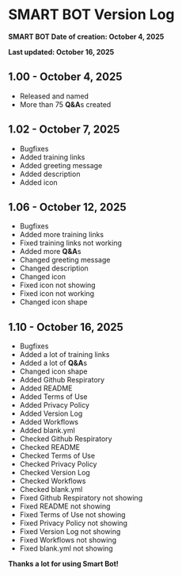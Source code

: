 # SMART BOT Version Log
**SMART BOT Date of creation: October 4, 2025**

**Last updated: October 16, 2025**

1.00 - October 4, 2025
-
- Released and named
- More than 75 **Q&A**s created

1.02 - October 7, 2025
-
- Bugfixes
- Added training links
- Added greeting message
- Added description
- Added icon

1.06 - October 12, 2025
-
- Bugfixes
- Added more training links
- Fixed training links not working
- Added more **Q&A**s
- Changed greeting message
- Changed description
- Changed icon
- Fixed icon not showing
- Fixed icon not working
- Changed icon shape

1.10 - October 16, 2025
-
- Bugfixes
- Added a lot of training links
- Added a lot of **Q&A**s
- Changed icon shape
- Added Github Respiratory
- Added README
- Added Terms of Use
- Added Privacy Policy
- Added Version Log
- Added Workflows
- Added blank.yml
- Checked Github Respiratory
- Checked README
- Checked Terms of Use
- Checked Privacy Policy
- Checked Version Log
- Checked Workflows
- Checked blank.yml
- Fixed Github Respiratory not showing
- Fixed README not showing
- Fixed Terms of Use not showing
- Fixed Privacy Policy not showing
- Fixed Version Log not showing
- Fixed Workflows not showing
- Fixed blank.yml not showing

**Thanks a lot for using Smart Bot!**
